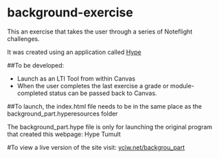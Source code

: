 # background-exercise
This an exercise that takes the user through a series of Noteflight challenges. 

It was created using an application called [Hype](http://tumult.com/hype/pro/)

##To be developed: 
- Launch as an LTI Tool from within Canvas
- When the user completes the last exercise a grade or module-completed status can be passed back to Canvas. 

##To launch, the index.html file needs to be in the same place as the background_part.hyperesources folder

The background_part.hype file is only for launching the original program that created this webpage:  Hype Tumult

#To view a live version of the site visit: [yciw.net/backgrou_part](http://yciw.net/background_part/)

